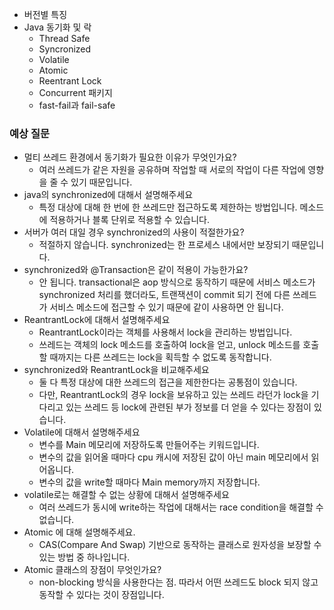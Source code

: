 - 버전별 특징
- Java 동기화 및 락
  - Thread Safe
  - Syncronized
  - Volatile
  - Atomic
  - Reentrant Lock
  - Concurrent 패키지
  - fast-fail과 fail-safe

### 예상 질문
- 멀티 쓰레드 환경에서 동기화가 필요한 이유가 무엇인가요?
  - 여러 쓰레드가 같은 자원을 공유하며 작업할 때 서로의 작업이 다른 작업에 영향을 줄 수 있기 때문입니다.
- java의 synchronized에 대해서 설명해주세요
  - 특정 대상에 대해 한 번에 한 쓰레드만 접근하도록 제한하는 방법입니다. 메소드에 적용하거나 블록 단위로 적용할 수 있습니다.
- 서버가 여러 대일 경우 synchronized의 사용이 적절한가요?
  - 적절하지 않습니다. synchronized는 한 프로세스 내에서만 보장되기 때문입니다.
- synchronized와 @Transaction은 같이 적용이 가능한가요?
  - 안 됩니다. transactional은 aop 방식으로 동작하기 때문에 서비스 메소드가 synchronized 처리를 했더라도, 트랜잭션이 commit 되기 전에 다른 쓰레드가 서비스 메소드에 접근할 수 있기 때문에 같이 사용하면 안 됩니다. 
- ReantrantLock에 대해서 설명해주세요
  - ReantrantLock이라는 객체를 사용해서 lock을 관리하는 방법입니다. 
  - 쓰레드는 객체의 lock 메소드를 호출하여 lock을 얻고, unlock 메소드를 호출할 때까지는 다른 쓰레드는 lock을 획득할 수 없도록 동작합니다.
- synchronized와 ReantrantLock을 비교해주세요
  - 둘 다 특정 대상에 대한 쓰레드의 접근을 제한한다는 공통점이 있습니다.
  - 다만, ReantrantLock의 경우 lock을 보유하고 있는 쓰레드 라던가 lock을 기다리고 있는 쓰레드 등 lock에 관련된 부가 정보를 더 얻을 수 있다는 장점이 있습니다.
- Volatile에 대해서 설명해주세요
  - 변수를 Main 메모리에 저장하도록 만들어주는 키워드입니다. 
  - 변수의 값을 읽어올 때마다 cpu 캐시에 저장된 값이 아닌 main 메모리에서 읽어옵니다.
  - 변수의 값을 write할 때마다 Main memory까지 저장합니다.
- volatile로는 해결할 수 없는 상황에 대해서 설명해주세요
  - 여러 쓰레드가 동시에 write하는 작업에 대해서는 race condition을 해결할 수 없습니다.
- Atomic 에 대해 설명해주세요.
  - CAS(Compare And Swap) 기반으로 동작하는 클래스로 원자성을 보장할 수 있는 방법 중 하나입니다.
- Atomic 클래스의 장점이 무엇인가요?
  - non-blocking 방식을 사용한다는 점. 따라서 어떤 쓰레드도 block 되지 않고 동작할 수 있다는 것이 장점입니다.